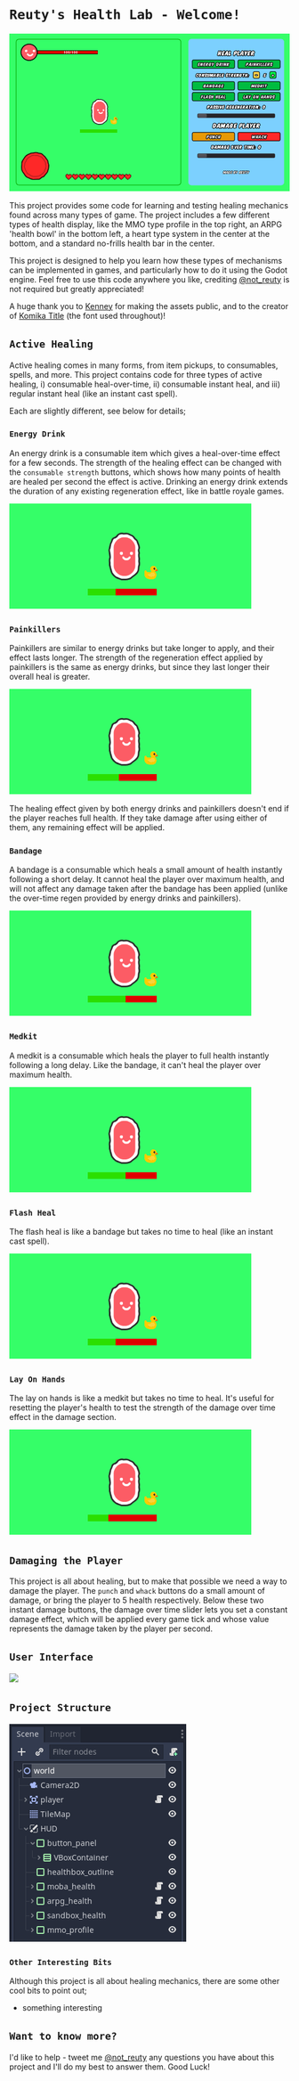 # `Reuty's Health Lab - Welcome!`

![](gifs/all.gif)

This project provides some code for learning and testing healing mechanics found across many types of game. The project includes a few different types of health display, like the MMO type profile in the top right, an ARPG 'health bowl' in the bottom left, a heart type system in the center at the bottom, and a standard no-frills health bar in the center.

This project is designed to help you learn how these types of mechanisms can be implemented in games, and particularly how to do it using the Godot engine. Feel free to use this code anywhere you like, crediting [@not_reuty](https://twitter.com/not_reuty) is not required but greatly appreciated!

A huge thank you to [Kenney](https://twitter.com/KenneyNL) for making the assets public, and to the creator of [Komika Title](https://www.dafont.com/komika-title.font) (the font used throughout)!

## `Active Healing`
Active healing comes in many forms, from item pickups, to consumables, spells, and more. This project contains code for three types of active healing, i) consumable heal-over-time, ii) consumable instant heal, and iii) regular instant heal (like an instant cast spell).

Each are slightly different, see below for details;

### `Energy Drink`
An energy drink is a consumable item which gives a heal-over-time effect for a few seconds. The strength of the healing effect can be changed with the `consumable strength` buttons, which shows how many points of health are healed per second the effect is active. Drinking an energy drink extends the duration of any existing regeneration effect, like in battle royale games.

![](gifs/energy_drink.gif)

### `Painkillers`
Painkillers are similar to energy drinks but take longer to apply, and their effect lasts longer. The strength of the regeneration effect applied by painkillers is the same as energy drinks, but since they last longer their overall heal is greater.

![](gifs/painkiller.gif)

The healing effect given by both energy drinks and painkillers doesn't end if the player reaches full health. If they take damage after using either of them, any remaining effect will be applied.

### `Bandage`
A bandage is a consumable which heals a small amount of health instantly following a short delay. It cannot heal the player over maximum health, and will not affect any damage taken after the bandage has been applied (unlike the over-time regen provided by energy drinks and painkillers).

![](gifs/bandage.gif)

### `Medkit`
A medkit is a consumable which heals the player to full health instantly following a long delay. Like the bandage, it can't heal the player over maximum health.

![](gifs/medkit.gif)

### `Flash Heal`
The flash heal is like a bandage but takes no time to heal (like an instant cast spell). 

![](gifs/flash_heal.gif)

### `Lay On Hands`
The lay on hands is like a medkit but takes no time to heal. It's useful for resetting the player's health to test the strength of the damage over time effect in the damage section.

![](gifs/lay_on_hands.gif)

## `Damaging the Player`
This project is all about healing, but to make that possible we need a way to damage the player. The `punch` and `whack` buttons do a small amount of damage, or bring the player to 5 health respectively. Below these two instant damage buttons, the damage over time slider lets you set a constant damage effect, which will be applied every game tick and whose value represents the damage taken by the player per second.


## `User Interface`

![](gifs/user_interface.png)

## `Project Structure`

![](gifs/structure.PNG)

### `Other Interesting Bits`
Although this project is all about healing mechanics, there are some other cool bits to point out;
- something interesting

## `Want to know more?`
I'd like to help - tweet me [@not_reuty](https://twitter.com/not_reuty) any questions you have about this project and I'll do my best to answer them. Good Luck!
